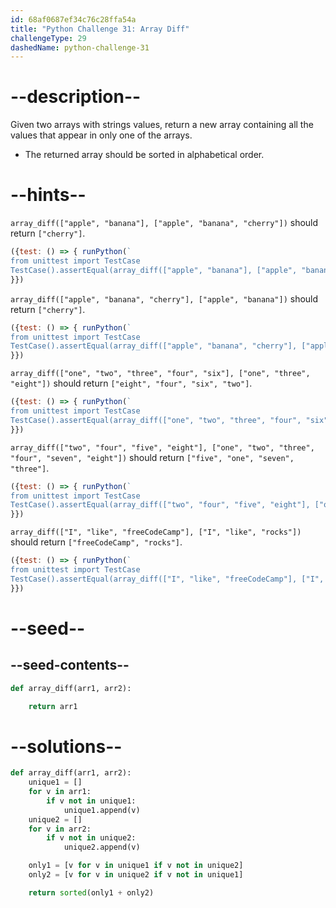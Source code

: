 ```yaml
---
id: 68af0687ef34c76c28ffa54a
title: "Python Challenge 31: Array Diff"
challengeType: 29
dashedName: python-challenge-31
---
```


# --description--

Given two arrays with strings values, return a new array containing all the values that appear in only one of the arrays.

- The returned array should be sorted in alphabetical order.

# --hints--

`array_diff(["apple", "banana"], ["apple", "banana", "cherry"])` should return `["cherry"]`.

```js
({test: () => { runPython(`
from unittest import TestCase
TestCase().assertEqual(array_diff(["apple", "banana"], ["apple", "banana", "cherry"]), ["cherry"])`)
}})
```

`array_diff(["apple", "banana", "cherry"], ["apple", "banana"])` should return `["cherry"]`.

```js
({test: () => { runPython(`
from unittest import TestCase
TestCase().assertEqual(array_diff(["apple", "banana", "cherry"], ["apple", "banana"]), ["cherry"])`)
}})
```

`array_diff(["one", "two", "three", "four", "six"], ["one", "three", "eight"])` should return `["eight", "four", "six", "two"]`.

```js
({test: () => { runPython(`
from unittest import TestCase
TestCase().assertEqual(array_diff(["one", "two", "three", "four", "six"], ["one", "three", "eight"]), ["eight", "four", "six", "two"])`)
}})
```

`array_diff(["two", "four", "five", "eight"], ["one", "two", "three", "four", "seven", "eight"])` should return `["five", "one", "seven", "three"]`.

```js
({test: () => { runPython(`
from unittest import TestCase
TestCase().assertEqual(array_diff(["two", "four", "five", "eight"], ["one", "two", "three", "four", "seven", "eight"]), ["five", "one", "seven", "three"])`)
}})
```

`array_diff(["I", "like", "freeCodeCamp"], ["I", "like", "rocks"])` should return `["freeCodeCamp", "rocks"]`.

```js
({test: () => { runPython(`
from unittest import TestCase
TestCase().assertEqual(array_diff(["I", "like", "freeCodeCamp"], ["I", "like", "rocks"]), ["freeCodeCamp", "rocks"])`)
}})
```

# --seed--

## --seed-contents--

```py
def array_diff(arr1, arr2):

    return arr1
```

# --solutions--

```py
def array_diff(arr1, arr2):
    unique1 = []
    for v in arr1:
        if v not in unique1:
            unique1.append(v)
    unique2 = []
    for v in arr2:
        if v not in unique2:
            unique2.append(v)

    only1 = [v for v in unique1 if v not in unique2]
    only2 = [v for v in unique2 if v not in unique1]

    return sorted(only1 + only2)
```
